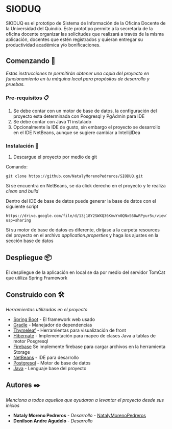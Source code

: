 # SIODUQ

SIODUQ es el prototipo de Sistema de Información de la Oficina Docente de la Universidad del Quindío. 
Este prototipo permite a la secretaría de la oficina docente organizar las solicitudes que realizará a través de la misma aplicación, docentes que estén registrados
y quieran entregar su productividad académica y/o bonificaciones.

## Comenzando 🚀

_Estas instrucciones te permitirán obtener una copia del proyecto en funcionamiento en tu máquina local para propósitos de desarrollo y pruebas._


### Pre-requisitos 📋

1. Se debe contar con un motor de base de datos, la configuración del proyecto esta determinada con Posgresql y PgAdmin para IDE
2. Se debe contar con Java 11 instalado
3. Opcionalmente la IDE de gusto, sin embargo el proyecto se desarrollo en el IDE NetBeans, aunque se sugiere cambiar a IntellijIDea

### Instalación 🔧

1. Descargue el proyecto por medio de git 

Comando: 
```
git clone https://github.com/NatalyMorenoPedreros/SIODUQ.git
```

Si se encuentra en NetBeans, se da click derecho en el proyecto y le realiza _clean and build_

Dentro del IDE de base de datos puede generar la base de datos con el siguiente script
```
https://drive.google.com/file/d/13j18Y2SWXQ36KmwYn0QNxS60wRPyur5u/view?usp=sharing
```

Si su motor de base de datos es diferente, dirijase a la carpeta resources del proyecto en el archivo _application.properties_ y haga los ajustes en la sección 
base de datos

## Despliegue 📦

El despliegue de la aplicación en local se da por medio del servidor TomCat que utiliza Spring Framework

## Construido con 🛠️

_Herramientas utilizadas en el proyecto_

* [Spring Boot](https://spring.io/) - El framework web usado
* [Gradle](https://gradle.org/) - Manejador de dependencias
* [Thymeleaf](https://www.thymeleaf.org/) - Herramientas para visualización de front
* [Hibernate](https://hibernate.org/) - Implementación para mapeo de clases Java a tablas de motor Posgresql
* [Firebase](https://firebase.google.com/?hl=es-419&gclid=Cj0KCQiAyMKbBhD1ARIsANs7rEEA522QwAhyiWiPlP67dgyFa1EI8lvW_469O_YSd4Biu2_BGHPvgSwaAiE-EALw_wcB&gclsrc=aw.ds)
  Se implemente firebase para cargar archivos en la herramienta Storage
* [NetBeans](https://netbeans.apache.org/) - IDE para desarrollo
* [Postgresql](https://www.postgresql.org/) - Motor de base de datos
* [Java](https://www.java.com/es/) - Lenguaje base del proyecto

## Autores ✒️

_Menciona a todos aquellos que ayudaron a levantar el proyecto desde sus inicios_

* **Nataly Moreno Pedreros** - *Desarrollo* - [NatalyMorenoPedreros](https://github.com/NatalyMorenoPedreros)
* **Denilson Andre Agudelo** - *Desarrollo*

